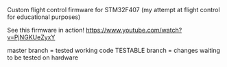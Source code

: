 Custom flight control firmware for STM32F407 (my attempt at flight control for educational purposes)

See this firmware in action!
https://www.youtube.com/watch?v=PjNGKUeZyxY


master branch = tested working code
TESTABLE branch = changes waiting to be tested on hardware
